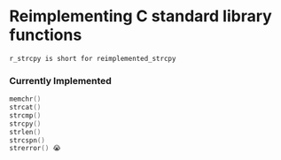 # Reimplementing C standard library functions

```
r_strcpy is short for reimplemented_strcpy
```

### Currently Implemented

```c
memchr()
strcat()
strcmp()
strcpy()
strlen()
strcspn()
strerror() 😭
```
